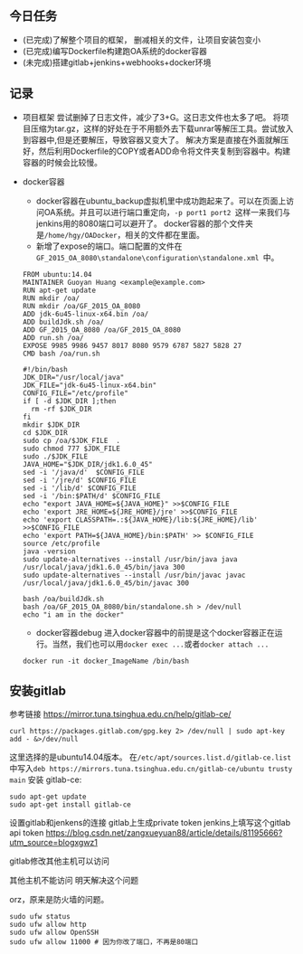 ## 今日任务
- (已完成)了解整个项目的框架， 删减相关的文件，让项目安装包变小
- (已完成)编写Dockerfile构建跑OA系统的docker容器
- (未完成)搭建gitlab+jenkins+webhooks+docker环境

## 记录
- 项目框架
  尝试删掉了日志文件，减少了3+G。这日志文件也太多了吧。
  将项目压缩为tar.gz，这样的好处在于不用额外去下载unrar等解压工具。尝试放入到容器中,但是还要解压，导致容器又变大了。
  解决方案是直接在外面就解压好，然后利用Dockerfile的COPY或者ADD命令将文件夹复制到容器中。构建容器的时候会比较慢。

- docker容器
  - docker容器在ubuntu_backup虚拟机里中成功跑起来了。可以在页面上访问OA系统。并且可以进行端口重定向，`-p port1 port2 `这样一来我们与jenkins用的8080端口可以避开了。
  docker容器的那个文件夹是`/home/hgy/OADocker`，相关的文件都在里面。
  - 新增了expose的端口。端口配置的文件在`GF_2015_OA_8080\standalone\configuration\standalone.xml
`中。

  ```
  FROM ubuntu:14.04
  MAINTAINER Guoyan Huang <example@example.com>
  RUN apt-get update
  RUN mkdir /oa/
  RUN mkdir /oa/GF_2015_OA_8080
  ADD jdk-6u45-linux-x64.bin /oa/
  ADD buildJdk.sh /oa/
  ADD GF_2015_OA_8080 /oa/GF_2015_OA_8080
  ADD run.sh /oa/
  EXPOSE 9985 9986 9457 8017 8080 9579 6787 5827 5828 27
  CMD bash /oa/run.sh
  ```
  ```shell
  #!/bin/bash
  JDK_DIR="/usr/local/java"
  JDK_FILE="jdk-6u45-linux-x64.bin"
  CONFIG_FILE="/etc/profile"
  if [ -d $JDK_DIR ];then
  	rm -rf $JDK_DIR
  fi
  mkdir $JDK_DIR
  cd $JDK_DIR
  sudo cp /oa/$JDK_FILE  .
  sudo chmod 777 $JDK_FILE
  sudo ./$JDK_FILE
  JAVA_HOME="$JDK_DIR/jdk1.6.0_45"
  sed -i '/java/d'  $CONFIG_FILE
  sed -i '/jre/d' $CONFIG_FILE
  sed -i '/lib/d' $CONFIG_FILE
  sed -i '/bin:$PATH/d' $CONFIG_FILE
  echo "export JAVA_HOME=${JAVA_HOME}" >>$CONFIG_FILE
  echo 'export JRE_HOME=${JRE_HOME}/jre' >>$CONFIG_FILE
  echo 'export CLASSPATH=.:${JAVA_HOME}/lib:${JRE_HOME}/lib' >>$CONFIG_FILE
  echo 'export PATH=${JAVA_HOME}/bin:$PATH' >> $CONFIG_FILE
  source /etc/profile
  java -version
  sudo update-alternatives --install /usr/bin/java java /usr/local/java/jdk1.6.0_45/bin/java 300  
  sudo update-alternatives --install /usr/bin/javac javac /usr/local/java/jdk1.6.0_45/bin/javac 300
  ```
  ```shell
  bash /oa/buildJdk.sh
  bash /oa/GF_2015_OA_8080/bin/standalone.sh > /dev/null
  echo "i am in the docker"
  ```
  - docker容器debug
  进入docker容器中的前提是这个docker容器正在运行。当然，我们也可以用`docker exec ...`或者`docker attach ...`
  ```
  docker run -it docker_ImageName /bin/bash
  ```

## 安装gitlab
参考链接
https://mirror.tuna.tsinghua.edu.cn/help/gitlab-ce/

```shell
curl https://packages.gitlab.com/gpg.key 2> /dev/null | sudo apt-key add - &>/dev/null
```
这里选择的是ubuntu14.04版本。
 在`/etc/apt/sources.list.d/gitlab-ce.list`中写入`deb https://mirrors.tuna.tsinghua.edu.cn/gitlab-ce/ubuntu trusty main`
安装 gitlab-ce:
```shell
sudo apt-get update
sudo apt-get install gitlab-ce
```

设置gitlab和jenkens的连接
gitlab上生成private token
jenkins上填写这个gitlab api token
https://blog.csdn.net/zangxueyuan88/article/details/81195666?utm_source=blogxgwz1

gitlab修改其他主机可以访问

其他主机不能访问 明天解决这个问题

orz，原来是防火墙的问题。
```shell
sudo ufw status
sudo ufw allow http
sudo ufw allow OpenSSH
sudo ufw allow 11000 # 因为你改了端口，不再是80端口
```
